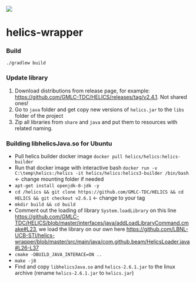 [![](https://jitpack.io/v/LBNL-UCB-STI/helics-wrapper.svg)](https://jitpack.io/#LBNL-UCB-STI/helics-wrapper)

# helics-wrapper

### Build

```
./gradlew build
```

### Update library
1. Download distributions from release page, for example: https://github.com/GMLC-TDC/HELICS/releases/tag/v2.4.1. Not shared ones!
2. Go to `java` folder and get copy new versions of `helics.jar` to the `libs` folder of the project
3. Zip all libraries from `share` and `java` and put them to resources with related naming.  

### Building libhelicsJava.so for Ubuntu
- Pull helics builder docker image `docker pull helics/helics:helics-builder`
- Run that docker image with interactive bash `docker run -v C:\temp\helics:/helics -it helics/helics:helics3-builder /bin/bash` <- change mounting folder if needed
- `apt-get install openjdk-8-jdk -y`  
- `cd /helics && git clone https://github.com/GMLC-TDC/HELICS && cd HELICS && git checkout v2.6.1` <- change to your tag
- `mkdir build && cd build`
- Comment out the loading of library `System.loadLibrary` on this line https://github.com/GMLC-TDC/HELICS/blob/master/interfaces/java/addLoadLibraryCommand.cmake#L23, we load the library on our own here https://github.com/LBNL-UCB-STI/helics-wrapper/blob/master/src/main/java/com.github.beam/HelicsLoader.java#L26-L37 
- `cmake -DBUILD_JAVA_INTERACE=ON ..`
- `make -j8`
- Find and copy `libhelicsJava.so` and `helics-2.6.1.jar` to the linux archive (rename `helics-2.6.1.jar` to `helics.jar`)
